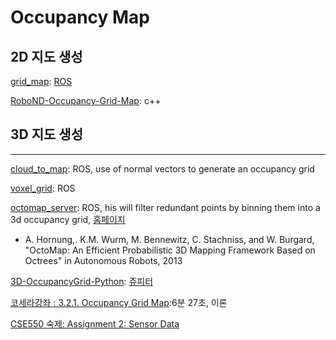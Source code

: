 # Occupancy Map 

## 2D 지도 생성 

[grid_map](https://github.com/ANYbotics/grid_map): [ROS](http://wiki.ros.org/grid_map)

[RoboND-Occupancy-Grid-Map](https://github.com/mkhuthir/RoboND-Occupancy-Grid-Map): c++


## 3D 지도 생성 


--- 

[cloud_to_map](https://github.com/jacobhuesman/cloud_to_map): ROS, use of normal vectors to generate an occupancy grid


[voxel_grid](http://wiki.ros.org/voxel_grid): ROS

[octomap_server](http://wiki.ros.org/octomap_server): ROS, his will filter redundant points by binning them into a 3d occupancy grid, [홈페이지](https://octomap.github.io/)
- A. Hornung,. K.M. Wurm, M. Bennewitz, C. Stachniss, and W. Burgard, "OctoMap: An Efficient Probabilistic 3D Mapping Framework Based on Octrees" in Autonomous Robots, 2013

[3D-OccupancyGrid-Python](https://github.com/balzer82/3D-OccupancyGrid-Python): [쥬피터](http://nbviewer.jupyter.org/github/balzer82/3D-OccupancyGrid-Python/blob/master/3D-Occupancy-Grid-ibeo-Lux.ipynb)


[코세라강좌 : 3.2.1. Occupancy Grid Map](https://www.coursera.org/lecture/robotics-learning/3-2-1-occupancy-grid-map-0QuFW):6분 27초, 이론 


[CSE550 숙제: Assignment 2: Sensor Data](https://classes.engineering.wustl.edu/cse550/a02.php)